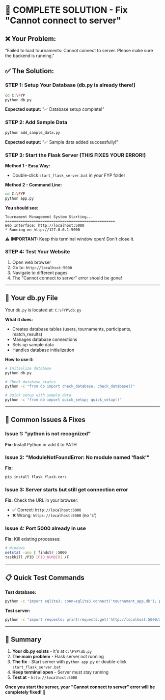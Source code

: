 # 🚀 COMPLETE SOLUTION - Fix "Cannot connect to server"

## ❌ Your Problem:
"Failed to load tournaments: Cannot connect to server. Please make sure the backend is running."

## ✅ The Solution:

### STEP 1: Setup Your Database (db.py is already there!)
```bash
cd C:\FYP
python db.py
```
**Expected output:** "✅ Database setup complete!"

### STEP 2: Add Sample Data
```bash
python add_sample_data.py
```
**Expected output:** "✅ Sample data added successfully!"

### STEP 3: Start the Flask Server (THIS FIXES YOUR ERROR!)
**Method 1 - Easy Way:**
- Double-click `start_flask_server.bat` in your FYP folder

**Method 2 - Command Line:**
```bash
cd C:\FYP
python app.py
```

**You should see:**
```
Tournament Management System Starting...
==================================================
Web Interface: http://localhost:5000
* Running on http://127.0.0.1:5000
```

⚠️ **IMPORTANT:** Keep this terminal window open! Don't close it.

### STEP 4: Test Your Website
1. Open web browser
2. Go to: `http://localhost:5000`
3. Navigate to different pages
4. The "Cannot connect to server" error should be gone!

---

## 🔧 Your db.py File

Your `db.py` is located at: `C:\FYP\db.py`

**What it does:**
- Creates database tables (users, tournaments, participants, match_results)
- Manages database connections
- Sets up sample data
- Handles database initialization

**How to use it:**
```bash
# Initialize database
python db.py

# Check database status
python -c "from db import check_database; check_database()"

# Quick setup with sample data
python -c "from db import quick_setup; quick_setup()"
```

---

## 🚨 Common Issues & Fixes

### Issue 1: "python is not recognized"
**Fix:** Install Python or add it to PATH

### Issue 2: "ModuleNotFoundError: No module named 'flask'"
**Fix:** 
```bash
pip install flask flask-cors
```

### Issue 3: Server starts but still get connection error
**Fix:** Check the URL in your browser:
- ✅ Correct: `http://localhost:5000`
- ❌ Wrong: `https://localhost:5000` (no 's')

### Issue 4: Port 5000 already in use
**Fix:** Kill existing processes:
```bash
# Windows
netstat -ano | findstr :5000
taskkill /PID [PID_NUMBER] /F
```

---

## 📋 Quick Test Commands

**Test database:**
```bash
python -c "import sqlite3; conn=sqlite3.connect('tournament_app.db'); print('Users:', conn.execute('SELECT COUNT(*) FROM users').fetchone()[0]); conn.close()"
```

**Test server:**
```bash
python -c "import requests; print(requests.get('http://localhost:5000/api/health').json())"
```

---

## 🎯 Summary

1. **Your db.py exists** - it's at `C:\FYP\db.py`
2. **The main problem** - Flask server not running
3. **The fix** - Start server with `python app.py` or double-click `start_flask_server.bat`
4. **Keep terminal open** - Server must stay running
5. **Test at** - `http://localhost:5000`

**Once you start the server, your "Cannot connect to server" error will be completely fixed!** 🎉

